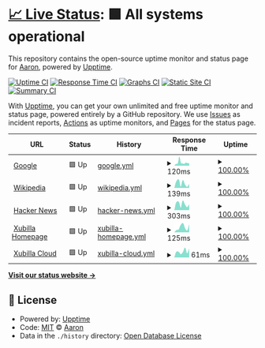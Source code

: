 # [📈 Live Status](https://upptime.xubilla.me): <!--live status--> **🟩 All systems operational**

This repository contains the open-source uptime monitor and status page for [Aaron](xubilla.me), powered by [Upptime](https://github.com/upptime/upptime).

[![Uptime CI](https://github.com/node0505/upptime/workflows/Uptime%20CI/badge.svg)](https://github.com/node0505/upptime/actions?query=workflow%3A%22Uptime+CI%22)
[![Response Time CI](https://github.com/node0505/upptime/workflows/Response%20Time%20CI/badge.svg)](https://github.com/node0505/upptime/actions?query=workflow%3A%22Response+Time+CI%22)
[![Graphs CI](https://github.com/node0505/upptime/workflows/Graphs%20CI/badge.svg)](https://github.com/node0505/upptime/actions?query=workflow%3A%22Graphs+CI%22)
[![Static Site CI](https://github.com/node0505/upptime/workflows/Static%20Site%20CI/badge.svg)](https://github.com/node0505/upptime/actions?query=workflow%3A%22Static+Site+CI%22)
[![Summary CI](https://github.com/node0505/upptime/workflows/Summary%20CI/badge.svg)](https://github.com/node0505/upptime/actions?query=workflow%3A%22Summary+CI%22)

With [Upptime](https://upptime.js.org), you can get your own unlimited and free uptime monitor and status page, powered entirely by a GitHub repository. We use [Issues](https://github.com/node0505/upptime/issues) as incident reports, [Actions](https://github.com/node0505/upptime/actions) as uptime monitors, and [Pages](https://upptime.xubilla.me) for the status page.

<!--start: status pages-->
<!-- This summary is generated by Upptime (https://github.com/upptime/upptime) -->
<!-- Do not edit this manually, your changes will be overwritten -->
<!-- prettier-ignore -->
| URL | Status | History | Response Time | Uptime |
| --- | ------ | ------- | ------------- | ------ |
| <img alt="" src="https://icons.duckduckgo.com/ip3/www.google.com.ico" height="13"> [Google](https://www.google.com) | 🟩 Up | [google.yml](https://github.com/node0505/upptime/commits/HEAD/history/google.yml) | <details><summary><img alt="Response time graph" src="./graphs/google/response-time-week.png" height="20"> 120ms</summary><br><a href="https://upptime.xubilla.me/history/google"><img alt="Response time 122" src="https://img.shields.io/endpoint?url=https%3A%2F%2Fraw.githubusercontent.com%2Fnode0505%2Fupptime%2FHEAD%2Fapi%2Fgoogle%2Fresponse-time.json"></a><br><a href="https://upptime.xubilla.me/history/google"><img alt="24-hour response time 96" src="https://img.shields.io/endpoint?url=https%3A%2F%2Fraw.githubusercontent.com%2Fnode0505%2Fupptime%2FHEAD%2Fapi%2Fgoogle%2Fresponse-time-day.json"></a><br><a href="https://upptime.xubilla.me/history/google"><img alt="7-day response time 120" src="https://img.shields.io/endpoint?url=https%3A%2F%2Fraw.githubusercontent.com%2Fnode0505%2Fupptime%2FHEAD%2Fapi%2Fgoogle%2Fresponse-time-week.json"></a><br><a href="https://upptime.xubilla.me/history/google"><img alt="30-day response time 122" src="https://img.shields.io/endpoint?url=https%3A%2F%2Fraw.githubusercontent.com%2Fnode0505%2Fupptime%2FHEAD%2Fapi%2Fgoogle%2Fresponse-time-month.json"></a><br><a href="https://upptime.xubilla.me/history/google"><img alt="1-year response time 122" src="https://img.shields.io/endpoint?url=https%3A%2F%2Fraw.githubusercontent.com%2Fnode0505%2Fupptime%2FHEAD%2Fapi%2Fgoogle%2Fresponse-time-year.json"></a></details> | <details><summary><a href="https://upptime.xubilla.me/history/google">100.00%</a></summary><a href="https://upptime.xubilla.me/history/google"><img alt="All-time uptime 100.00%" src="https://img.shields.io/endpoint?url=https%3A%2F%2Fraw.githubusercontent.com%2Fnode0505%2Fupptime%2FHEAD%2Fapi%2Fgoogle%2Fuptime.json"></a><br><a href="https://upptime.xubilla.me/history/google"><img alt="24-hour uptime 100.00%" src="https://img.shields.io/endpoint?url=https%3A%2F%2Fraw.githubusercontent.com%2Fnode0505%2Fupptime%2FHEAD%2Fapi%2Fgoogle%2Fuptime-day.json"></a><br><a href="https://upptime.xubilla.me/history/google"><img alt="7-day uptime 100.00%" src="https://img.shields.io/endpoint?url=https%3A%2F%2Fraw.githubusercontent.com%2Fnode0505%2Fupptime%2FHEAD%2Fapi%2Fgoogle%2Fuptime-week.json"></a><br><a href="https://upptime.xubilla.me/history/google"><img alt="30-day uptime 100.00%" src="https://img.shields.io/endpoint?url=https%3A%2F%2Fraw.githubusercontent.com%2Fnode0505%2Fupptime%2FHEAD%2Fapi%2Fgoogle%2Fuptime-month.json"></a><br><a href="https://upptime.xubilla.me/history/google"><img alt="1-year uptime 100.00%" src="https://img.shields.io/endpoint?url=https%3A%2F%2Fraw.githubusercontent.com%2Fnode0505%2Fupptime%2FHEAD%2Fapi%2Fgoogle%2Fuptime-year.json"></a></details>
| <img alt="" src="https://icons.duckduckgo.com/ip3/en.wikipedia.org.ico" height="13"> [Wikipedia](https://en.wikipedia.org) | 🟩 Up | [wikipedia.yml](https://github.com/node0505/upptime/commits/HEAD/history/wikipedia.yml) | <details><summary><img alt="Response time graph" src="./graphs/wikipedia/response-time-week.png" height="20"> 139ms</summary><br><a href="https://upptime.xubilla.me/history/wikipedia"><img alt="Response time 197" src="https://img.shields.io/endpoint?url=https%3A%2F%2Fraw.githubusercontent.com%2Fnode0505%2Fupptime%2FHEAD%2Fapi%2Fwikipedia%2Fresponse-time.json"></a><br><a href="https://upptime.xubilla.me/history/wikipedia"><img alt="24-hour response time 115" src="https://img.shields.io/endpoint?url=https%3A%2F%2Fraw.githubusercontent.com%2Fnode0505%2Fupptime%2FHEAD%2Fapi%2Fwikipedia%2Fresponse-time-day.json"></a><br><a href="https://upptime.xubilla.me/history/wikipedia"><img alt="7-day response time 139" src="https://img.shields.io/endpoint?url=https%3A%2F%2Fraw.githubusercontent.com%2Fnode0505%2Fupptime%2FHEAD%2Fapi%2Fwikipedia%2Fresponse-time-week.json"></a><br><a href="https://upptime.xubilla.me/history/wikipedia"><img alt="30-day response time 164" src="https://img.shields.io/endpoint?url=https%3A%2F%2Fraw.githubusercontent.com%2Fnode0505%2Fupptime%2FHEAD%2Fapi%2Fwikipedia%2Fresponse-time-month.json"></a><br><a href="https://upptime.xubilla.me/history/wikipedia"><img alt="1-year response time 197" src="https://img.shields.io/endpoint?url=https%3A%2F%2Fraw.githubusercontent.com%2Fnode0505%2Fupptime%2FHEAD%2Fapi%2Fwikipedia%2Fresponse-time-year.json"></a></details> | <details><summary><a href="https://upptime.xubilla.me/history/wikipedia">100.00%</a></summary><a href="https://upptime.xubilla.me/history/wikipedia"><img alt="All-time uptime 100.00%" src="https://img.shields.io/endpoint?url=https%3A%2F%2Fraw.githubusercontent.com%2Fnode0505%2Fupptime%2FHEAD%2Fapi%2Fwikipedia%2Fuptime.json"></a><br><a href="https://upptime.xubilla.me/history/wikipedia"><img alt="24-hour uptime 100.00%" src="https://img.shields.io/endpoint?url=https%3A%2F%2Fraw.githubusercontent.com%2Fnode0505%2Fupptime%2FHEAD%2Fapi%2Fwikipedia%2Fuptime-day.json"></a><br><a href="https://upptime.xubilla.me/history/wikipedia"><img alt="7-day uptime 100.00%" src="https://img.shields.io/endpoint?url=https%3A%2F%2Fraw.githubusercontent.com%2Fnode0505%2Fupptime%2FHEAD%2Fapi%2Fwikipedia%2Fuptime-week.json"></a><br><a href="https://upptime.xubilla.me/history/wikipedia"><img alt="30-day uptime 100.00%" src="https://img.shields.io/endpoint?url=https%3A%2F%2Fraw.githubusercontent.com%2Fnode0505%2Fupptime%2FHEAD%2Fapi%2Fwikipedia%2Fuptime-month.json"></a><br><a href="https://upptime.xubilla.me/history/wikipedia"><img alt="1-year uptime 100.00%" src="https://img.shields.io/endpoint?url=https%3A%2F%2Fraw.githubusercontent.com%2Fnode0505%2Fupptime%2FHEAD%2Fapi%2Fwikipedia%2Fuptime-year.json"></a></details>
| <img alt="" src="https://icons.duckduckgo.com/ip3/news.ycombinator.com.ico" height="13"> [Hacker News](https://news.ycombinator.com) | 🟩 Up | [hacker-news.yml](https://github.com/node0505/upptime/commits/HEAD/history/hacker-news.yml) | <details><summary><img alt="Response time graph" src="./graphs/hacker-news/response-time-week.png" height="20"> 303ms</summary><br><a href="https://upptime.xubilla.me/history/hacker-news"><img alt="Response time 310" src="https://img.shields.io/endpoint?url=https%3A%2F%2Fraw.githubusercontent.com%2Fnode0505%2Fupptime%2FHEAD%2Fapi%2Fhacker-news%2Fresponse-time.json"></a><br><a href="https://upptime.xubilla.me/history/hacker-news"><img alt="24-hour response time 285" src="https://img.shields.io/endpoint?url=https%3A%2F%2Fraw.githubusercontent.com%2Fnode0505%2Fupptime%2FHEAD%2Fapi%2Fhacker-news%2Fresponse-time-day.json"></a><br><a href="https://upptime.xubilla.me/history/hacker-news"><img alt="7-day response time 303" src="https://img.shields.io/endpoint?url=https%3A%2F%2Fraw.githubusercontent.com%2Fnode0505%2Fupptime%2FHEAD%2Fapi%2Fhacker-news%2Fresponse-time-week.json"></a><br><a href="https://upptime.xubilla.me/history/hacker-news"><img alt="30-day response time 298" src="https://img.shields.io/endpoint?url=https%3A%2F%2Fraw.githubusercontent.com%2Fnode0505%2Fupptime%2FHEAD%2Fapi%2Fhacker-news%2Fresponse-time-month.json"></a><br><a href="https://upptime.xubilla.me/history/hacker-news"><img alt="1-year response time 310" src="https://img.shields.io/endpoint?url=https%3A%2F%2Fraw.githubusercontent.com%2Fnode0505%2Fupptime%2FHEAD%2Fapi%2Fhacker-news%2Fresponse-time-year.json"></a></details> | <details><summary><a href="https://upptime.xubilla.me/history/hacker-news">100.00%</a></summary><a href="https://upptime.xubilla.me/history/hacker-news"><img alt="All-time uptime 100.00%" src="https://img.shields.io/endpoint?url=https%3A%2F%2Fraw.githubusercontent.com%2Fnode0505%2Fupptime%2FHEAD%2Fapi%2Fhacker-news%2Fuptime.json"></a><br><a href="https://upptime.xubilla.me/history/hacker-news"><img alt="24-hour uptime 100.00%" src="https://img.shields.io/endpoint?url=https%3A%2F%2Fraw.githubusercontent.com%2Fnode0505%2Fupptime%2FHEAD%2Fapi%2Fhacker-news%2Fuptime-day.json"></a><br><a href="https://upptime.xubilla.me/history/hacker-news"><img alt="7-day uptime 100.00%" src="https://img.shields.io/endpoint?url=https%3A%2F%2Fraw.githubusercontent.com%2Fnode0505%2Fupptime%2FHEAD%2Fapi%2Fhacker-news%2Fuptime-week.json"></a><br><a href="https://upptime.xubilla.me/history/hacker-news"><img alt="30-day uptime 100.00%" src="https://img.shields.io/endpoint?url=https%3A%2F%2Fraw.githubusercontent.com%2Fnode0505%2Fupptime%2FHEAD%2Fapi%2Fhacker-news%2Fuptime-month.json"></a><br><a href="https://upptime.xubilla.me/history/hacker-news"><img alt="1-year uptime 100.00%" src="https://img.shields.io/endpoint?url=https%3A%2F%2Fraw.githubusercontent.com%2Fnode0505%2Fupptime%2FHEAD%2Fapi%2Fhacker-news%2Fuptime-year.json"></a></details>
| <img alt="" src="https://icons.duckduckgo.com/ip3/xubilla.me.ico" height="13"> [Xubilla Homepage](https://xubilla.me) | 🟩 Up | [xubilla-homepage.yml](https://github.com/node0505/upptime/commits/HEAD/history/xubilla-homepage.yml) | <details><summary><img alt="Response time graph" src="./graphs/xubilla-homepage/response-time-week.png" height="20"> 125ms</summary><br><a href="https://upptime.xubilla.me/history/xubilla-homepage"><img alt="Response time 104" src="https://img.shields.io/endpoint?url=https%3A%2F%2Fraw.githubusercontent.com%2Fnode0505%2Fupptime%2FHEAD%2Fapi%2Fxubilla-homepage%2Fresponse-time.json"></a><br><a href="https://upptime.xubilla.me/history/xubilla-homepage"><img alt="24-hour response time 195" src="https://img.shields.io/endpoint?url=https%3A%2F%2Fraw.githubusercontent.com%2Fnode0505%2Fupptime%2FHEAD%2Fapi%2Fxubilla-homepage%2Fresponse-time-day.json"></a><br><a href="https://upptime.xubilla.me/history/xubilla-homepage"><img alt="7-day response time 125" src="https://img.shields.io/endpoint?url=https%3A%2F%2Fraw.githubusercontent.com%2Fnode0505%2Fupptime%2FHEAD%2Fapi%2Fxubilla-homepage%2Fresponse-time-week.json"></a><br><a href="https://upptime.xubilla.me/history/xubilla-homepage"><img alt="30-day response time 114" src="https://img.shields.io/endpoint?url=https%3A%2F%2Fraw.githubusercontent.com%2Fnode0505%2Fupptime%2FHEAD%2Fapi%2Fxubilla-homepage%2Fresponse-time-month.json"></a><br><a href="https://upptime.xubilla.me/history/xubilla-homepage"><img alt="1-year response time 104" src="https://img.shields.io/endpoint?url=https%3A%2F%2Fraw.githubusercontent.com%2Fnode0505%2Fupptime%2FHEAD%2Fapi%2Fxubilla-homepage%2Fresponse-time-year.json"></a></details> | <details><summary><a href="https://upptime.xubilla.me/history/xubilla-homepage">100.00%</a></summary><a href="https://upptime.xubilla.me/history/xubilla-homepage"><img alt="All-time uptime 100.00%" src="https://img.shields.io/endpoint?url=https%3A%2F%2Fraw.githubusercontent.com%2Fnode0505%2Fupptime%2FHEAD%2Fapi%2Fxubilla-homepage%2Fuptime.json"></a><br><a href="https://upptime.xubilla.me/history/xubilla-homepage"><img alt="24-hour uptime 100.00%" src="https://img.shields.io/endpoint?url=https%3A%2F%2Fraw.githubusercontent.com%2Fnode0505%2Fupptime%2FHEAD%2Fapi%2Fxubilla-homepage%2Fuptime-day.json"></a><br><a href="https://upptime.xubilla.me/history/xubilla-homepage"><img alt="7-day uptime 100.00%" src="https://img.shields.io/endpoint?url=https%3A%2F%2Fraw.githubusercontent.com%2Fnode0505%2Fupptime%2FHEAD%2Fapi%2Fxubilla-homepage%2Fuptime-week.json"></a><br><a href="https://upptime.xubilla.me/history/xubilla-homepage"><img alt="30-day uptime 100.00%" src="https://img.shields.io/endpoint?url=https%3A%2F%2Fraw.githubusercontent.com%2Fnode0505%2Fupptime%2FHEAD%2Fapi%2Fxubilla-homepage%2Fuptime-month.json"></a><br><a href="https://upptime.xubilla.me/history/xubilla-homepage"><img alt="1-year uptime 100.00%" src="https://img.shields.io/endpoint?url=https%3A%2F%2Fraw.githubusercontent.com%2Fnode0505%2Fupptime%2FHEAD%2Fapi%2Fxubilla-homepage%2Fuptime-year.json"></a></details>
| <img alt="" src="https://icons.duckduckgo.com/ip3/cloud.xubilla.me.ico" height="13"> [Xubilla Cloud](https://cloud.xubilla.me) | 🟩 Up | [xubilla-cloud.yml](https://github.com/node0505/upptime/commits/HEAD/history/xubilla-cloud.yml) | <details><summary><img alt="Response time graph" src="./graphs/xubilla-cloud/response-time-week.png" height="20"> 61ms</summary><br><a href="https://upptime.xubilla.me/history/xubilla-cloud"><img alt="Response time 85" src="https://img.shields.io/endpoint?url=https%3A%2F%2Fraw.githubusercontent.com%2Fnode0505%2Fupptime%2FHEAD%2Fapi%2Fxubilla-cloud%2Fresponse-time.json"></a><br><a href="https://upptime.xubilla.me/history/xubilla-cloud"><img alt="24-hour response time 87" src="https://img.shields.io/endpoint?url=https%3A%2F%2Fraw.githubusercontent.com%2Fnode0505%2Fupptime%2FHEAD%2Fapi%2Fxubilla-cloud%2Fresponse-time-day.json"></a><br><a href="https://upptime.xubilla.me/history/xubilla-cloud"><img alt="7-day response time 61" src="https://img.shields.io/endpoint?url=https%3A%2F%2Fraw.githubusercontent.com%2Fnode0505%2Fupptime%2FHEAD%2Fapi%2Fxubilla-cloud%2Fresponse-time-week.json"></a><br><a href="https://upptime.xubilla.me/history/xubilla-cloud"><img alt="30-day response time 85" src="https://img.shields.io/endpoint?url=https%3A%2F%2Fraw.githubusercontent.com%2Fnode0505%2Fupptime%2FHEAD%2Fapi%2Fxubilla-cloud%2Fresponse-time-month.json"></a><br><a href="https://upptime.xubilla.me/history/xubilla-cloud"><img alt="1-year response time 85" src="https://img.shields.io/endpoint?url=https%3A%2F%2Fraw.githubusercontent.com%2Fnode0505%2Fupptime%2FHEAD%2Fapi%2Fxubilla-cloud%2Fresponse-time-year.json"></a></details> | <details><summary><a href="https://upptime.xubilla.me/history/xubilla-cloud">100.00%</a></summary><a href="https://upptime.xubilla.me/history/xubilla-cloud"><img alt="All-time uptime 100.00%" src="https://img.shields.io/endpoint?url=https%3A%2F%2Fraw.githubusercontent.com%2Fnode0505%2Fupptime%2FHEAD%2Fapi%2Fxubilla-cloud%2Fuptime.json"></a><br><a href="https://upptime.xubilla.me/history/xubilla-cloud"><img alt="24-hour uptime 100.00%" src="https://img.shields.io/endpoint?url=https%3A%2F%2Fraw.githubusercontent.com%2Fnode0505%2Fupptime%2FHEAD%2Fapi%2Fxubilla-cloud%2Fuptime-day.json"></a><br><a href="https://upptime.xubilla.me/history/xubilla-cloud"><img alt="7-day uptime 100.00%" src="https://img.shields.io/endpoint?url=https%3A%2F%2Fraw.githubusercontent.com%2Fnode0505%2Fupptime%2FHEAD%2Fapi%2Fxubilla-cloud%2Fuptime-week.json"></a><br><a href="https://upptime.xubilla.me/history/xubilla-cloud"><img alt="30-day uptime 100.00%" src="https://img.shields.io/endpoint?url=https%3A%2F%2Fraw.githubusercontent.com%2Fnode0505%2Fupptime%2FHEAD%2Fapi%2Fxubilla-cloud%2Fuptime-month.json"></a><br><a href="https://upptime.xubilla.me/history/xubilla-cloud"><img alt="1-year uptime 100.00%" src="https://img.shields.io/endpoint?url=https%3A%2F%2Fraw.githubusercontent.com%2Fnode0505%2Fupptime%2FHEAD%2Fapi%2Fxubilla-cloud%2Fuptime-year.json"></a></details>

<!--end: status pages-->

[**Visit our status website →**](https://upptime.xubilla.me)

## 📄 License

- Powered by: [Upptime](https://github.com/upptime/upptime)
- Code: [MIT](./LICENSE) © [Aaron](xubilla.me)
- Data in the `./history` directory: [Open Database License](https://opendatacommons.org/licenses/odbl/1-0/)
